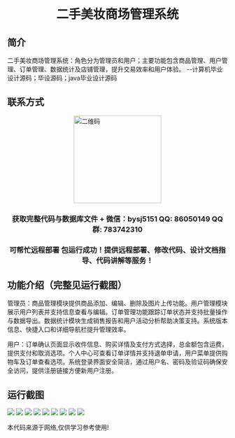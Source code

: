 <p><h1 align="center">二手美妆商场管理系统</h1></p>

## 简介
二手美妆商场管理系统：角色分为管理员和用户；主要功能包含商品管理、用户管理、订单管理、数据统计及店铺管理，提升交易效率和用户体验。    --计算机毕业设计源码；毕设源码；java毕业设计源码


## 联系方式
<img src="https://bs-1329754181.cos.ap-shanghai.myqcloud.com/wx.jpg" alt="二维码" style="display: block; margin: 0 auto;" width="200px">
<p><h3 align="center">获取完整代码与数据库文件 + 微信：bysj5151 QQ: 86050149 QQ群: 783742310</h3></p>
<p><h3 align="center">可帮忙远程部署 包运行成功！提供远程部署、修改代码、设计文档指导、代码讲解等服务！</h3></p>

## 功能介绍（完整见运行截图）
管理员：商品管理模块提供商品添加、编辑、删除及图片上传功能。用户管理模块展示用户列表并支持信息查看与编辑。订单管理功能跟踪订单状态并支持批量操作与数据导出。数据统计模块生成销售报告和用户活动分析帮助决策支持。系统版本信息、快捷入口和详细导航栏提升管理效率。

用户：订单确认页面显示收件信息、购买详情及支付方式选择，总金额包含运费，提供支付和取消选项。个人中心可查看订单详情并支持退单申请，用户菜单提供购物车及订单查看选项。系统登录界面安全简洁，通过用户名、密码及验证码确保安全访问，提供注册链接方便新用户注册。


## 运行截图
![](imgs/588112-20231109100709243-1526052808.png)
![](imgs/588112-20231109100734456-2006805316.png)
![](imgs/588112-20231109100759041-429966262.png)
![](imgs/588112-20231109100803638-892426182.png)
![](imgs/588112-20231109100807422-1309731527.png)
![](imgs/588112-20231109100811184-201968426.png)
![](imgs/588112-20231109100814703-504373655.png)
![](imgs/588112-20231109100818096-2146768216.png)
![](imgs/588112-20231109100821653-2120831354.png)

<p>本代码来源于网络,仅供学习参考使用!</p>
